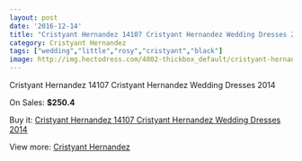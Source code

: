 ```yaml
---
layout: post
date: '2016-12-14'
title: "Cristyant Hernandez 14107 Cristyant Hernandez Wedding Dresses 2014"
category: Cristyant Hernandez
tags: ["wedding","little","rosy","cristyant","black"]
image: http://img.hectodress.com/4802-thickbox_default/cristyant-hernandez-14107-cristyant-hernandez-wedding-dresses-2014.jpg
---
```

Cristyant Hernandez 14107 Cristyant Hernandez Wedding Dresses 2014

On Sales: **$250.4**
<a href="https://www.hectodress.com/cristyant-hernandez/2425-cristyant-hernandez-14107-cristyant-hernandez-wedding-dresses-2014.html"><amp-img layout="responsive" width="600" height="600" src="//img.hectodress.com/4802-thickbox_default/cristyant-hernandez-14107-cristyant-hernandez-wedding-dresses-2014.jpg" alt="Cristyant Hernandez 14107 Cristyant Hernandez Wedding Dresses 2014 0" /></a>
<a href="https://www.hectodress.com/cristyant-hernandez/2425-cristyant-hernandez-14107-cristyant-hernandez-wedding-dresses-2014.html"><amp-img layout="responsive" width="600" height="600" src="//img.hectodress.com/4804-thickbox_default/cristyant-hernandez-14107-cristyant-hernandez-wedding-dresses-2014.jpg" alt="Cristyant Hernandez 14107 Cristyant Hernandez Wedding Dresses 2014 1" /></a>
<a href="https://www.hectodress.com/cristyant-hernandez/2425-cristyant-hernandez-14107-cristyant-hernandez-wedding-dresses-2014.html"><amp-img layout="responsive" width="600" height="600" src="//img.hectodress.com/4803-thickbox_default/cristyant-hernandez-14107-cristyant-hernandez-wedding-dresses-2014.jpg" alt="Cristyant Hernandez 14107 Cristyant Hernandez Wedding Dresses 2014 2" /></a>

Buy it: [Cristyant Hernandez 14107 Cristyant Hernandez Wedding Dresses 2014](https://www.hectodress.com/cristyant-hernandez/2425-cristyant-hernandez-14107-cristyant-hernandez-wedding-dresses-2014.html "Cristyant Hernandez 14107 Cristyant Hernandez Wedding Dresses 2014")

View more: [Cristyant Hernandez](https://www.hectodress.com/42-cristyant-hernandez "Cristyant Hernandez")